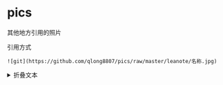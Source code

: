 # pics
其他地方引用的照片

引用方式
```
![git](https://github.com/qlong8807/pics/raw/master/leanote/名称.jpg)
```

<details>
  <summary>折叠文本</summary>
  此处可书写文本
  这里是被折叠的文本。
  ```
  CREATE OR REPLACE PROCEDURE stu_proc(v_name IN VARCHAR2, v_id OUT NUMBER) AS
--声明语句段
BEGIN
    --执行语句段
    SELECT seq_matching_record_detail.nextval INTO v_id FROM DUAL;
    EXCEPTION
    --异常处理语句段
    WHEN NO_DATA_FOUND THEN 
        dbms_output.put_line('NO_DATA_FOUND');
END;

--PLSQL调用存储过程
DECLARE
  i NUMBER ;
BEGIN
      stu_proc('张三',i);
      dbms_output.put_line('查询到的ID为： '||i);
END;
  ```
</details>
